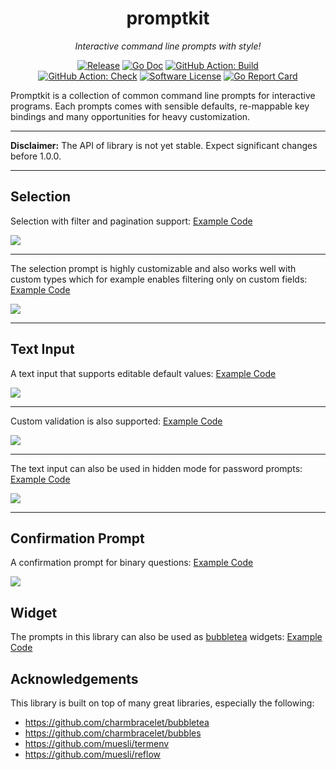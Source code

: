<p align="center">
  <h1 align="center"><b>promptkit</b></h1>
  <p align="center"><i>Interactive command line prompts with style!</i></p>
  <p align="center">
    <a href="https://github.com/erikgeiser/promptkit/releases/latest"><img alt="Release" src="https://img.shields.io/github/release/erikgeiser/promptkit.svg?style=for-the-badge"></a>
    <a href="https://pkg.go.dev/github.com/erikgeiser/promptkit"><img alt="Go Doc" src="https://img.shields.io/badge/godoc-reference-blue.svg?style=for-the-badge"></a>
    <a href="https://github.com/erikgeiser/promptkit/actions?workflow=Build"><img alt="GitHub Action: Build" src="https://img.shields.io/github/workflow/status/erikgeiser/promptkit/Build?label=Build&style=for-the-badge"></a>
    </br>
    <a href="https://github.com/erikgeiser/promptkit/actions?workflow=Check"><img alt="GitHub Action: Check" src="https://img.shields.io/github/workflow/status/erikgeiser/promptkit/Check?label=Check&style=for-the-badge"></a>
    <a href="/LICENSE.md"><img alt="Software License" src="https://img.shields.io/badge/license-MIT-brightgreen.svg?style=for-the-badge"></a>
    <a href="https://goreportcard.com/report/github.com/erikgeiser/promptkit"><img alt="Go Report Card" src="https://goreportcard.com/badge/github.com/erikgeiser/promptkit?style=for-the-badge"></a>
  </p>
</p>

Promptkit is a collection of common command line prompts for interactive
programs. Each prompts comes with sensible defaults, re-mappable key bindings
and many opportunities for heavy customization.

---

**Disclaimer:** The API of library is not yet stable. Expect significant changes before 1.0.0.

---

## Selection

Selection with filter and pagination support: [Example Code](https://github.com/erikgeiser/promptkit/blob/main/examples/selection/main.go)

<a href="https://asciinema.org/a/8co2qSgAIxRZBJzvX5iZXwUqF" target="_blank"><img src="https://asciinema.org/a/8co2qSgAIxRZBJzvX5iZXwUqF.svg" /></a>

---

The selection prompt is highly customizable and also works well with custom
types which for example enables filtering only on custom fields: [Example Code](https://github.com/erikgeiser/promptkit/blob/main/examples/selection_custom/main.go)

<a href="https://asciinema.org/a/Uw7QjXK7nZ0eHmigqIzdDXk3C" target="_blank"><img src="https://asciinema.org/a/Uw7QjXK7nZ0eHmigqIzdDXk3C.svg" /></a>

---

## Text Input

A text input that supports editable default values: [Example Code](https://github.com/erikgeiser/promptkit/blob/main/examples/textinput/main.go)

<a href="https://asciinema.org/a/xUudX97RAXNnHMkArASH4Ccgv" target="_blank"><img src="https://asciinema.org/a/xUudX97RAXNnHMkArASH4Ccgv.svg" /></a>

---

Custom validation is also supported: [Example Code](https://github.com/erikgeiser/promptkit/blob/main/examples/textinput_custom/main.go)

<a href="https://asciinema.org/a/FF14DYA8WtEtRjdPkcllAJk9p" target="_blank"><img src="https://asciinema.org/a/FF14DYA8WtEtRjdPkcllAJk9p.svg" /></a>

---

The text input can also be used in hidden mode for password prompts: [Example Code](https://github.com/erikgeiser/promptkit/blob/main/examples/textinput_hidden/main.go)

<a href="https://asciinema.org/a/k2KTLG49OWWQ3AofrGSzWVmkL" target="_blank"><img src="https://asciinema.org/a/k2KTLG49OWWQ3AofrGSzWVmkL.svg" /></a>

---

## Confirmation Prompt

A confirmation prompt for binary questions: [Example Code](https://github.com/erikgeiser/promptkit/blob/main/examples/confirmation/main.go)

<a href="https://asciinema.org/a/dpQHPP22ceylJGbSthAekZwBB" target="_blank"><img src="https://asciinema.org/a/dpQHPP22ceylJGbSthAekZwBB.svg" /></a>

## Widget

The prompts in this library can also be used as [bubbletea](https://github.com/charmbracelet/bubbletea) widgets: [Example Code](https://github.com/erikgeiser/promptkit/blob/main/examples/bubbletea_widget/main.go)

## Acknowledgements

This library is built on top of many great libraries, especially the following:

- https://github.com/charmbracelet/bubbletea
- https://github.com/charmbracelet/bubbles
- https://github.com/muesli/termenv
- https://github.com/muesli/reflow
